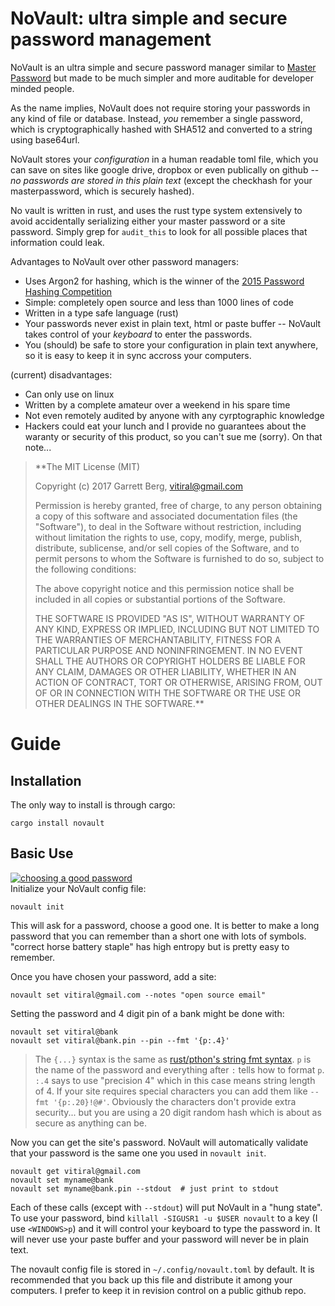 # NoVault: ultra simple and secure password management

NoVault is an ultra simple and secure password manager similar to [Master
Password][1] but made to be much simpler and more auditable for developer
minded people.

As the name implies, NoVault does not require storing your passwords in
any kind of file or database. Instead, *you* remember a single password,
which is cryptographically hashed with SHA512 and converted to a string
using base64url.

NoVault stores your *configuration* in a human readable toml file, which you
can save on sites like google drive, dropbox or even publically on github --
*no passwords are stored in this plain text* (except the checkhash for your
masterpassword, which is securely hashed).

No vault is written in rust, and uses the rust type system extensively to
avoid accidentally serializing either your master password or a site
password. Simply grep for `audit_this` to look for all possible places
that information could leak.

Advantages to NoVault over other password managers:
- Uses Argon2 for hashing, which is the winner of the [2015 Password Hashing
  Competition][2]
- Simple: completely open source and less than 1000 lines of code
- Written in a type safe language (rust)
- Your passwords never exist in plain text, html or paste buffer -- NoVault
  takes control of your *keyboard* to enter the passwords.
- You (should) be safe to store your configuration in plain text anywhere,
  so it is easy to keep it in sync accross your computers.

(current) disadvantages:
- Can only use on linux
- Written by a complete amateur over a weekend in his spare time
- Not even remotely audited by anyone with any cyrptographic knowledge
- Hackers could eat your lunch and I provide no guarantees about the
  waranty or security of this product, so you can't sue me (sorry).
  On that note...

> **The MIT License (MIT)
>
> Copyright (c) 2017 Garrett Berg, vitiral@gmail.com
>
> Permission is hereby granted, free of charge, to any person obtaining a copy
> of this software and associated documentation files (the "Software"), to deal
> in the Software without restriction, including without limitation the rights
> to use, copy, modify, merge, publish, distribute, sublicense, and/or sell
> copies of the Software, and to permit persons to whom the Software is
> furnished to do so, subject to the following conditions:
>
> The above copyright notice and this permission notice shall be included in
> all copies or substantial portions of the Software.
>
> THE SOFTWARE IS PROVIDED "AS IS", WITHOUT WARRANTY OF ANY KIND, EXPRESS OR
> IMPLIED, INCLUDING BUT NOT LIMITED TO THE WARRANTIES OF MERCHANTABILITY,
> FITNESS FOR A PARTICULAR PURPOSE AND NONINFRINGEMENT. IN NO EVENT SHALL THE
> AUTHORS OR COPYRIGHT HOLDERS BE LIABLE FOR ANY CLAIM, DAMAGES OR OTHER
> LIABILITY, WHETHER IN AN ACTION OF CONTRACT, TORT OR OTHERWISE, ARISING FROM,
> OUT OF OR IN CONNECTION WITH THE SOFTWARE OR THE USE OR OTHER DEALINGS IN
> THE SOFTWARE.**

# Guide
## Installation
The only way to install is through cargo:
```
cargo install novault
```

## Basic Use

[![choosing a good password](https://imgs.xkcd.com/comics/password_strength.png)](https://xkcd.com/936/)  
Initialize your NoVault config file:
```
novault init
```

This will ask for a password, choose a good one.  It is better to make a long
password that you can remember than a short one with lots of symbols. "correct
horse battery staple" has high entropy but is pretty easy to remember.

Once you have chosen your password, add a site:
```
novault set vitiral@gmail.com --notes "open source email"
```

Setting the password and 4 digit pin of a bank might be done with:
```
novault set vitiral@bank
novault set vitiral@bank.pin --pin --fmt '{p:.4}'
```

> The `{...}` syntax is the same as [rust/pthon's string fmt syntax][3].
> `p` is the name of the password and everything after `:` tells how to format
> `p`. `:.4` says to use "precision 4" which in this case means string length
> of 4. If your site requires special characters you can add them like
> `--fmt '{p:.20}!@#'`. Obviously the characters don't provide extra security...
> but you are using a 20 digit random hash which is about as secure as anything
> can be.

Now you can get the site's password. NoVault will automatically validate that
your password is the same one you used in `novault init`.
```
novault get vitiral@gmail.com
novault set myname@bank
novault set myname@bank.pin --stdout  # just print to stdout
```

Each of these calls (except with `--stdout`) will put NoVault in a "hung
state". To use your password, bind `killall -SIGUSR1 -u $USER novault` to a key
(I use `<WINDOWS>p`) and it will control your keyboard to type the password in.
It will never use your paste buffer and your password will never be in plain
text.

The novault config file is stored in `~/.config/novault.toml` by default.
It is recommended that you back up this file and distribute it among your
computers. I prefer to keep it in revision control on a public github repo.

[1]: http://masterpasswordapp.com/
[2]: https://en.wikipedia.org/wiki/Argon2
[3]: https://doc.rust-lang.org/std/fmt/
